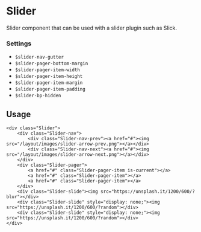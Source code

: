 Slider
======

Slider component that can be used with a slider plugin such as Slick.

### Settings

- `$slider-nav-gutter`
- `$slider-pager-bottom-margin`
- `$slider-pager-item-width`
- `$slider-pager-item-height`
- `$slider-pager-item-margin`
- `$slider-pager-item-padding`
- `$slider-bp-hidden`


Usage
-----

    <div class="Slider">
        <div class="Slider-nav">
            <div class="Slider-nav-prev"><a href="#"><img src="/layout/images/slider-arrow-prev.png"></a></div>
            <div class="Slider-nav-next"><a href="#"><img src="/layout/images/slider-arrow-next.png"></a></div>
        </div>
        <div class="Slider-pager">
            <a href="#" class="Slider-pager-item is-current"></a>
            <a href="#" class="Slider-pager-item"></a>
            <a href="#" class="Slider-pager-item"></a>
        </div>
        <div class="Slider-slide"><img src="https://unsplash.it/1200/600/?blur"></div>
        <div class="Slider-slide" style="display: none;"><img src="https://unsplash.it/1200/600/?random"></div>
        <div class="Slider-slide" style="display: none;"><img src="https://unsplash.it/1200/600/?random"></div>
    </div>



